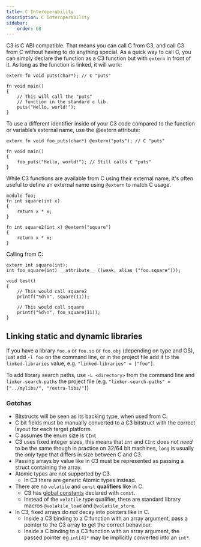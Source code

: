 ```yaml
---
title: C Interoperability
description: C Interoperability
sidebar:
    order: 68
---
```


C3 is C ABI compatible. That means you can call C from C3, and call C3 from C without having to
do anything special. As a quick way to call C, you can simply declare the function as a 
C3 function but with `extern` in front of it. As long as the function is linked, it will work:

```c3
extern fn void puts(char*); // C "puts"

fn void main()
{
    // This will call the "puts"
    // function in the standard c lib.
    puts("Hello, world!"); 
}
```

To use a different identifier inside of your C3 code compared to the function or variable’s external name, use the @extern attribute:

```c3
extern fn void foo_puts(char*) @extern("puts"); // C "puts"

fn void main()
{
    foo_puts("Hello, world!"); // Still calls C "puts"
}
```

While C3 functions are available from C using their external name, it's often useful to
define an external name using `@extern` to match C usage.

```c3
module foo;
fn int square(int x)
{
    return x * x;
}

fn int square2(int x) @extern("square")
{
    return x * x;
}
```

Calling from C:

```c3
extern int square(int);
int foo_square(int) __attribute__ ((weak, alias ("foo.square")));

void test()
{
    // This would call square2
    printf("%d\n", square(11));

    // This would call square
    printf("%d\n", foo_square(11));
}
```

## Linking static and dynamic libraries

If you have a library `foo.a` or `foo.so` or `foo.obj` (depending on type and OS), just add
`-l foo` on the command line, or in the project file add it to the `linked-libraries` value, e.g.
`"linked-libraries" = ["foo"]`.

To add library search paths, use `-L <directory>` from the command line and `linker-search-paths`
the project file (e.g. `"linker-search-paths" = ["../mylibs/", "/extra-libs/"]`)

### Gotchas

- Bitstructs will be seen as its backing type, when used from C. 
- C bit fields must be manually converted to a C3 bitstruct with the correct layout for each target platform.
- C assumes the enum size is `CInt`
- C3 uses fixed integer sizes, this means that `int` and `CInt` does not *need* to be the same though in practice on 32/64 bit machines, `long` is usually the *only* type that differs in size between C and C3.
- Passing arrays by value like in C3 must be represented as passing a struct containing the array.
- Atomic types are not supported by C3.
    - In C3 there are generic Atomic types instead.
- There are no `volatile` and `const` **qualifiers** like in C. 
    - C3 has [global constants](/language-fundamentals/naming/#global-constants) declared with `const`. 
    - Instead of the `volatile` type qualifier, there are standard library macros `@volatile_load` and `@volatile_store`.
- In C3, fixed arrays do *not* decay into pointers like in C. 
    - Inside a C3 binding to a C function with an array argument, pass a pointer to the C3 array to get the correct behaviour. 
    - Inside a C binding to a C3 function with an array argument, the passed pointer eg `int[4]*` may be implicitly converted into an `int*`.
